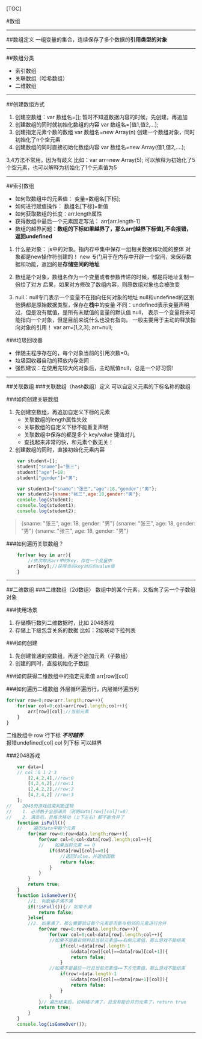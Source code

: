 [TOC]

#数组
***

##数组定义
一组变量的集合，连续保存了多个数据的**引用类型的对象**
***

##数组分类
+ 索引数组
+ 关联数组（哈希数组）
+ 二维数组
***

##创建数组方式
1. 创建空数组：var 数组名=[];
    暂时不知道数据内容的时候，先创建，再追加
2. 创建数组的同时就初始化数组的内容
    var 数组名=[值1,值2,...];
3. 创建指定元素个数的数组
    var 数组名=new Array(n)
    创建一个数组对象，同时初始化了n个空元素
4. 创建数组的同时直接初始化数组内容
    var 数组名=new Array(值1,值2,....);  

3,4方法不常用，因为有歧义
比如：var arr=new Array(5);
可以解释为初始化了5个空元素，也可以解释为初始化了1个元素值为5
***

##索引数组
+ 如何取数组中的元素值： 变量=数组名[下标];
+ 如何进行赋值操作： 数组名[下标]=新值
+ 如何获取数组的长度：arr.length属性
+ 获得数组中最后一个元素固定写法： arr[arr.length-1]
+ 数组的越界问题：**数组的下标如果越界了，那么arr[越界下标值],不会报错，返回undefined**

1. 什么是对象：
  js中的对象。指内存中集中保存一组相关数据和功能的整体
  对象都是new操作符创建的！
  new 专门用于在内存中开辟一个空间，来保存数据和功能，返回的是**存储空间的地址**
2. 数组是个对象，数组名作为一个变量或者参数传递的时候，都是将地址复制一份给了对方
    后果，如果对方修改了数组内容，则原数组对象也会被改变

3. null：null专门表示一个变量不在指向任何对象的地址
    null和undefined的区别
    他俩都是原始数据类型，保存在**栈**中的变量
    不同：undefined表示变量声明过，但是没有赋值，是所有未赋值的变量的默认值
    null， 表示一个变量将来可能指向一个对象，但是目前来说什么也没有指向。
        一般主要用于主动的释放指向对象的引用！
    var arr=[1,2,3];
    arr=null;

###垃圾回收器
+ 伴随主程序存在的，每个对象当前的引用次数=0。
+ 垃圾回收器自动的释放内存空间
+ 强烈建议：在使用完较大的对象后，主动赋值null，总是一个好习惯!

***

##关联数组
###关联数组（hash数组）定义
可以自定义元素的下标名称的数组

###如何创建关联数组
1. 先创建空数组，再追加自定义下标的元素  
    * 关联数组的length属性失效
    * 关联数组的自定义下标不能重复声明
    * 关联数组中保存的都是多个 key/value 键值对儿
    * 查找起来非常的快，和元素个数无关！
2. 创建数组的同时，直接初始化元素内容

``` javascript
    var student=[];
    student["sname"]="张三";
    student["age"]=18;
    student["gender"]="男";

    var student1={"sname":"张三","age":18,"gender":"男"};
    var student2={sname:"张三",age:18,gender:"男"};
    console.log(student);
    console.log(student1);
    console.log(student2);
```

>{sname: "张三", age: 18, gender: "男"}
{sname: "张三", age: 18, gender: "男"}
{sname: "张三", age: 18, gender: "男"}


###如何遍历关联数组？
``` javascript
    for(var key in arr){
        //依次取出arr中的key，存在一个变量中
        arr[key];//获得当前key对应的value值
    }
```

***

##二维数组
###二维数组（2d数组）
数组中的某个元素，又指向了另一个子数组对象

###使用场景
 1. 存储横行数列二维数据时，比如 2048游戏
 2. 存储上下级包含关系的数据 比如：2级联动下拉列表

###如何创建
  1. 先创建普通的空数组，再逐个追加元素（子数组）
  2. 创建的同时，直接初始化子数组

###如何获得二维数组中的指定元素值
arr[row][col]

###如何遍历二维数组
外层循环遍历行，内层循环遍历列

```javascript
for(var row=0;row<arr.length;row++){
    for(var col=0;col<arr[row].length;col++){
        arr[row][col];//当前元素
    }
}
```

二维数组中
row  行下标  ***不可越界***   
报错undefined[col]
col  列下标  可以越界

###2048游戏
``` javascript
    var data=[
    // col：0 1 2 3
        [2,4,2,4],//row:0
        [4,2,4,2],//row:1
        [2,4,2,2],//row:2
        [4,2,4,2] //row:3
    ];
//    2048的游戏结束判断逻辑
//    1. 必须格子全部满员（说明data[row][col]!=0）
//    2. 满员后，且每次移动（上下左右）都不能合并了
    function isFull(){
    //    遍历data中每个元素
        for(var row=0;row<data.length;row++){
            for(var col=0;col<data[row].length;col++){
            //    如果当前元素 == 0
                if(data[row][col]==0){
                    //返回false，并退出函数
                    return false;
                }
            }
        }
        return true;
    }
    function isGameOver(){
        //1. 判断格子满不满
        if(!isFull()){// 如果不满
            return false;
        }else{
        //2. 如果满了，那么需要验证每个元素是否能与相邻的元素进行合并
            for(var row=0;row<data.length;row++){
                for(var col=0;col<data[row].length;col++){
                //如果不是最右侧列且当前元素值==右侧元素值，那么游戏不能结束
                    if(col!=data[row].length-1
                        &&data[row][col]==data[row][col+1]){
                        return false;
                    }
                //如果不是最后一行且当前元素值==下方元素值，那么游戏不能结束
                    if(row!=data.length-1
                        &&data[row][col]==data[row+1][col]){
                        return false;
                    }
                }
            }// 遍历结束后，说明格子满了，且没有能合并的元素了，return true
            return true;
        }
    }
    console.log(isGameOver());
```

***


